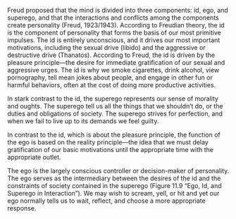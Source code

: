 Freud proposed that the mind is divided into three components: id, ego, and
superego, and that the interactions and conflicts among the components create
personality (Freud, 1923/1943). According to Freudian theory, the id is the
component of personality that forms the basis of our most primitive impulses.
The id is entirely unconscious, and it drives our most important motivations,
including the sexual drive (libido) and the aggressive or destructive drive
(Thanatos). According to Freud, the id is driven by the pleasure principle—the
desire for immediate gratification of our sexual and aggressive urges. The id is
why we smoke cigarettes, drink alcohol, view pornography, tell mean jokes about
people, and engage in other fun or harmful behaviors, often at the cost of doing
more productive activities.

In stark contrast to the id, the superego represents our sense of morality and
oughts. The superego tell us all the things that we shouldn’t do, or the duties
and obligations of society. The superego strives for perfection, and when we
fail to live up to its demands we feel guilty.

In contrast to the id, which is about the pleasure principle, the function of
the ego is based on the reality principle—the idea that we must delay
gratification of our basic motivations until the appropriate time with the
appropriate outlet.

The ego is the largely conscious controller or decision-maker of personality.
The ego serves as the intermediary between the desires of the id and the
constraints of society contained in the superego (Figure 11.9 “Ego, Id, and
Superego in Interaction”). We may wish to scream, yell, or hit and yet our ego
normally tells us to wait, reflect, and choose a more appropriate response.
